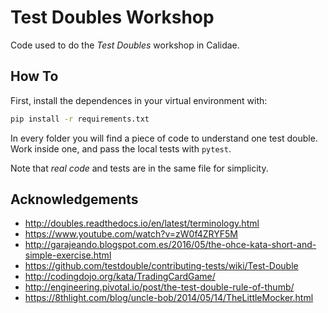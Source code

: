 Test Doubles Workshop
=====================

Code used to do the _Test Doubles_ workshop in Calidae.

How To
------
First, install the dependences in your virtual environment with:
```bash
pip install -r requirements.txt
```

In every folder you will find a piece of code to understand one test double.
Work inside one, and pass the local tests with `pytest`.

Note that _real code_ and tests are in the same file for simplicity.


Acknowledgements
----------------
- http://doubles.readthedocs.io/en/latest/terminology.html 
- https://www.youtube.com/watch?v=zW0f4ZRYF5M
- http://garajeando.blogspot.com.es/2016/05/the-ohce-kata-short-and-simple-exercise.html
- https://github.com/testdouble/contributing-tests/wiki/Test-Double
- http://codingdojo.org/kata/TradingCardGame/
- http://engineering.pivotal.io/post/the-test-double-rule-of-thumb/ 
- https://8thlight.com/blog/uncle-bob/2014/05/14/TheLittleMocker.html
